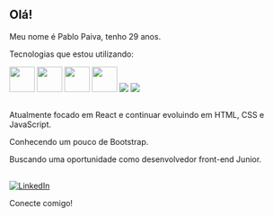 ## Olá!

Meu nome é Pablo Paiva, tenho 29 anos.

Tecnologias que estou utilizando:

<img src="https://cdn.jsdelivr.net/gh/devicons/devicon/icons/html5/html5-original-wordmark.svg" height="45" width="45"/>    <img src="https://cdn.jsdelivr.net/gh/devicons/devicon/icons/css3/css3-original-wordmark.svg" height="45" width="45"/>    <img src="https://cdn.jsdelivr.net/gh/devicons/devicon/icons/javascript/javascript-original.svg" height="45" width="45"/>    <img src="https://cdn.jsdelivr.net/gh/devicons/devicon/icons/react/react-original-wordmark.svg" height="45" width="45"/>    <img src="https://img.icons8.com/ios-filled/50/000000/github.png"/>    <img src="https://img.icons8.com/color/48/000000/visual-studio-code-2019.png"/>

##

Atualmente focado em React e continuar evoluindo em HTML, CSS e JavaScript.

Conhecendo um pouco de Bootstrap.

Buscando uma oportunidade como desenvolvedor front-end Junior.

##

<a href="https://www.linkedin.com/in/pablo-paiva-19628ba4/" target="_blank"><img alt="LinkedIn" src="https://img.shields.io/badge/linkedin-%230077B5.svg?&style=for-the-badge&logo=linkedin&logoColor=white" /></a>

Conecte comigo!
